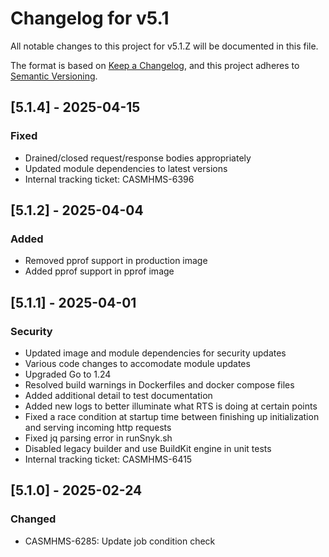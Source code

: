 # Changelog for v5.1

All notable changes to this project for v5.1.Z will be documented in this file.

The format is based on [Keep a Changelog](https://keepachangelog.com/en/1.0.0/),
and this project adheres to [Semantic Versioning](https://semver.org/spec/v2.0.0.html).

## [5.1.4] - 2025-04-15

### Fixed

- Drained/closed request/response bodies appropriately
- Updated module dependencies to latest versions
- Internal tracking ticket: CASMHMS-6396

## [5.1.2] - 2025-04-04

### Added

- Removed pprof support in production image
- Added pprof support in pprof image

## [5.1.1] - 2025-04-01

### Security

- Updated image and module dependencies for security updates
- Various code changes to accomodate module updates
- Upgraded Go to 1.24
- Resolved build warnings in Dockerfiles and docker compose files
- Added additional detail to test documentation
- Added new logs to better illuminate what RTS is doing at certain points
- Fixed a race condition at startup time between finishing up initialization
  and serving incoming http requests
- Fixed jq parsing error in runSnyk.sh
- Disabled legacy builder and use BuildKit engine in unit tests
- Internal tracking ticket: CASMHMS-6415

## [5.1.0] - 2025-02-24

### Changed

- CASMHMS-6285: Update job condition check
